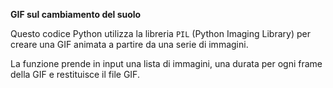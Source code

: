 **GIF sul cambiamento del suolo**

Questo codice Python utilizza la libreria `PIL` (Python Imaging Library) per creare una GIF animata a partire da una serie di immagini.  
 
La funzione prende in input una lista di immagini, una durata per ogni frame della GIF e restituisce il file GIF. 
